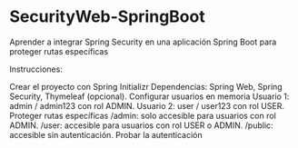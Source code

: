 # SecurityWeb-SpringBoot
Aprender a integrar Spring Security en una aplicación Spring Boot para proteger rutas específicas

Instrucciones:

Crear el proyecto con Spring Initializr
Dependencias: Spring Web, Spring Security, Thymeleaf (opcional).
Configurar usuarios en memoria
Usuario 1: admin / admin123 con rol ADMIN.
Usuario 2: user / user123 con rol USER.
Proteger rutas específicas
/admin: solo accesible para usuarios con rol ADMIN.
/user: accesible para usuarios con rol USER o ADMIN.
/public: accesible sin autenticación.
Probar la autenticación

